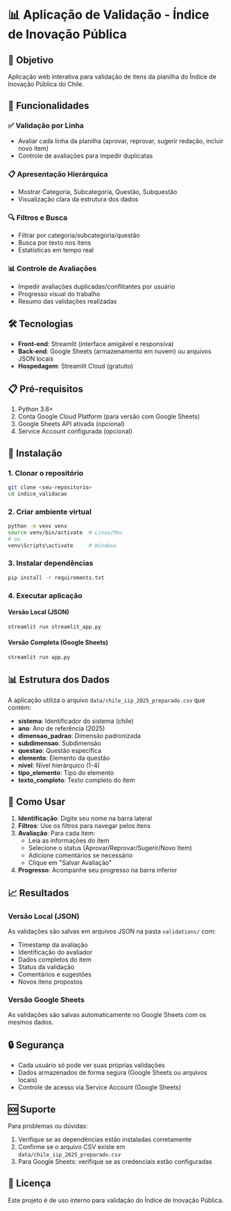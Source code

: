 # 📊 Aplicação de Validação - Índice de Inovação Pública

## 🎯 Objetivo
Aplicação web interativa para validação de itens da planilha do Índice de Inovação Pública do Chile.

## 🚀 Funcionalidades

### ✅ Validação por Linha
- Avaliar cada linha da planilha (aprovar, reprovar, sugerir redação, incluir novo item)
- Controle de avaliações para impedir duplicatas

### 📋 Apresentação Hierárquica
- Mostrar Categoria, Subcategoria, Questão, Subquestão
- Visualização clara da estrutura dos dados

### 🔍 Filtros e Busca
- Filtrar por categoria/subcategoria/questão
- Busca por texto nos itens
- Estatísticas em tempo real

### 📊 Controle de Avaliações
- Impedir avaliações duplicadas/conflitantes por usuário
- Progresso visual do trabalho
- Resumo das validações realizadas

## 🛠️ Tecnologias

- **Front-end**: Streamlit (interface amigável e responsiva)
- **Back-end**: Google Sheets (armazenamento em nuvem) ou arquivos JSON locais
- **Hospedagem**: Streamlit Cloud (gratuito)

## 📋 Pré-requisitos

1. Python 3.8+
2. Conta Google Cloud Platform (para versão com Google Sheets)
3. Google Sheets API ativada (opcional)
4. Service Account configurada (opcional)

## 🔧 Instalação

### 1. Clonar o repositório
```bash
git clone <seu-repositorio>
cd indice_validacao
```

### 2. Criar ambiente virtual
```bash
python -m venv venv
source venv/bin/activate  # Linux/Mac
# ou
venv\Scripts\activate     # Windows
```

### 3. Instalar dependências
```bash
pip install -r requirements.txt
```

### 4. Executar aplicação

#### Versão Local (JSON)
```bash
streamlit run streamlit_app.py
```

#### Versão Completa (Google Sheets)
```bash
streamlit run app.py
```

## 📊 Estrutura dos Dados

A aplicação utiliza o arquivo `data/chile_iip_2025_preparado.csv` que contém:

- **sistema**: Identificador do sistema (chile)
- **ano**: Ano de referência (2025)
- **dimensao_padrao**: Dimensão padronizada
- **subdimensao**: Subdimensão
- **questao**: Questão específica
- **elemento**: Elemento da questão
- **nivel**: Nível hierárquico (1-4)
- **tipo_elemento**: Tipo do elemento
- **texto_completo**: Texto completo do item

## 🎯 Como Usar

1. **Identificação**: Digite seu nome na barra lateral
2. **Filtros**: Use os filtros para navegar pelos itens
3. **Avaliação**: Para cada item:
   - Leia as informações do item
   - Selecione o status (Aprovar/Reprovar/Sugerir/Novo Item)
   - Adicione comentários se necessário
   - Clique em "Salvar Avaliação"
4. **Progresso**: Acompanhe seu progresso na barra inferior

## 📈 Resultados

### Versão Local (JSON)
As validações são salvas em arquivos JSON na pasta `validations/` com:
- Timestamp da avaliação
- Identificação do avaliador
- Dados completos do item
- Status da validação
- Comentários e sugestões
- Novos itens propostos

### Versão Google Sheets
As validações são salvas automaticamente no Google Sheets com os mesmos dados.

## 🔒 Segurança

- Cada usuário só pode ver suas próprias validações
- Dados armazenados de forma segura (Google Sheets ou arquivos locais)
- Controle de acesso via Service Account (Google Sheets)

## 🆘 Suporte

Para problemas ou dúvidas:
1. Verifique se as dependências estão instaladas corretamente
2. Confirme se o arquivo CSV existe em `data/chile_iip_2025_preparado.csv`
3. Para Google Sheets: verifique se as credenciais estão configuradas

## 📝 Licença

Este projeto é de uso interno para validação do Índice de Inovação Pública.
